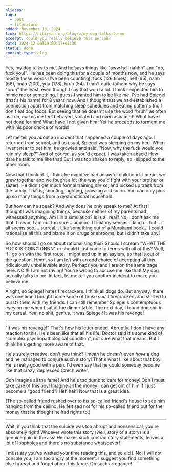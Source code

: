 ```yaml
---
aliases: 
tags:
  - post
  - literature
added: November 13, 2024
link: https://nibirsan.org/blog/p/my-dog-talks-to-me
excerpt: could you really believe this person?
date: 2024-12-06T19:00:17+05:30
status: done
content-type: blog
---
```

Yes, my dog talks to me. And he says things like "aww hell nahhh" and "no, fuck you!". He has been doing this for a couple of months now, and he says mostly these words (I've been counting): fuck (126 times), hell (65), nahh (68), lmao (200), you (178), bruh (54). I can't quite fathom why he says "bruh" the least, even though I say that word a lot. I think I expected him to mimic me or something, I guess I wanted him to be like *me*. I've had Spiegel (that's his name) for 8 years now. And I thought that we had established a connection apart from matching sleep schedules and eating patterns (no I don't eat dog food). But seeing that he doesn't use the word "bruh" as often as I do, makes me feel betrayed, violated and even ashamed! What have I not done for him! What have I not given him! Yet he proceeds to torment me with his poor choice of words!

Let me tell you about an incident that happened a couple of days ago. I returned from school, and as usual, Spiegel was sleeping on my bed. When I went near to pet him, he growled and said, "Now, why the fuck would you ruin my sleep?" And of course, as you'd expect, I was taken aback! How dare he talk to me like that! But I was too shaken to reply, so I slipped to the other room.

Now that I think of it, I think he might've had an awful childhood. I mean, we grew together and we fought a lot (the way you'd fight with your brother or sister). He didn't get much formal training *per se*, and picked up traits from the family. That is, shouting, fighting, growling and so on. You can only pick up so many things from a dysfunctional household.

But how can he speak? And why does he only speak to me? At first I thought I was imagining things, because neither of my parents had witnessed anything. Am I in a simulation? Is is all real? No, I don't ask me that. I mean, I am not too sure... ummm.. I trust my senses... kinda... but... it all seems soo.... surreal... Like something out of a Murakami book... I could rationalise all this and blame it on drugs or shrooms, but I didn't take any!

So how should I go on about rationalising this? Should I scream "WHAT THE FUCK IS GOING ONNN" or should I just come to terms with all of this? Well, if I go on with the first route, I might end up in an asylum, so that is out of the question. Hmm, so I am left with an odd choice of accepting all this ridiculously unbelievable story. Perhaps you and I are on the same page here. NO!!!! I am not raving! You're wrong to accuse me like that! My dog actually talks to me. In fact, let me tell you another incident to make you believe me.

Alright, so Spiegel hates firecrackers. I think all dogs do. But anyway, there was one time I bought home some of those small firecrackers and started to burst? them with my friends. I can still remember Spiegel's contemptuous eyes on me when I sat at the dinner table. The next day, I found dog shit in my cereal. Yea, no shit, genius, it was Spiegel! It was his revenge!

---

"It was his revenge!" That's how his letter ended. Abruptly. I don't have any reaction to this. He's been like that all his life. Doctor said it's some kind of "complex psychopathological condition", not sure what that means. But I think he's getting more aware of that.

He's surely creative, don't you think? I mean he doesn't even *have* a dog and he managed to conjure such a story! That's what I like about that boy. He is really good with a pen. I'd even say that he could someday become like that crazy, depressed Czech writer.

Ooh imagine all the fame! And he's too dumb to care for money! Ooh I must take care of this boy! Imagine all the money I can get out of him if I just become a "good friend"! Heh heh! Now that is a great idea!

(The so-called friend rushed over to *his* so-called friend's house to see him hanging from the ceiling. He felt sad not for his so-called friend but for the money that he thought he had rights to.)

--- 

Wait, if you think that the suicide was too abrupt and nonsensical, you're absolutely right! Whoever wrote this story (well, story of a story) is a genuine pain in the ass! He makes such contradictory statements, leaves a lot of loopholes and there's no substance whatsoever!

I must say you've wasted your time reading this, and so did I. No, I will not console you; I am too angry at the moment. I suggest you find something else to read and forget about this farce. Oh such arrogance!